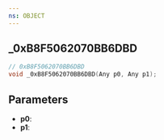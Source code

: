 ```yaml
---
ns: OBJECT
---
```

## _0xB8F5062070BB6DBD

```c
// 0xB8F5062070BB6DBD
void _0xB8F5062070BB6DBD(Any p0, Any p1);
```

## Parameters
* **p0**:
* **p1**:

